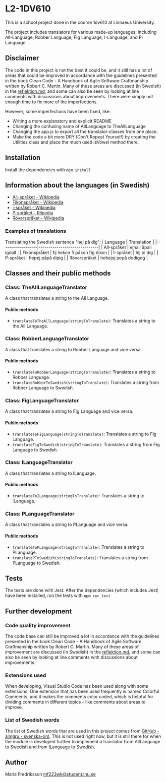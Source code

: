 # L2-1DV610

This is a school project done in the course 1dv610 at Linnaeus University.

The project includes translators for various made-up languages, including All-Language, Robber Language, Fig Language, I-Language, and P-Language.

## Disclaimer
The code in this project is not the best it could be, and it still has a lot of areas that could be improved in accordance with the guidelines presented in the book Clean Code - A Handbook of Agile Software Craftmanship written by Robert C. Martin. Many of these areas are discussed (in Swedish) in the [reflektion.md](./reflektion.md), and some can also be seen by looking at line comments with discussions about improvements. There were simply not enough time to fix more of the imperfections.

However, some imperfections have been fixed, like:
* Writing a more explanatory and explicit README
* Changing the confusing name of AllLanguage to TheAllLanguage
* Changing the app.js to export all the translator-classes from one place.
* Make the code a bit more DRY (Don't Repeat Yourself) by creating the Utilities class and place the much used isVowel method there.

## Installation
Install the dependencies with `npm install`

## Information about the languages (in Swedish)
- [All-språket - Wikipedia](https://sv.wikipedia.org/wiki/Allspr%C3%A5ket)
- [Fikonspråket - Wikipedia](https://sv.wikipedia.org/wiki/Fikonspr%C3%A5ket)
- [I-språket - Wikipedia](https://sv.wikipedia.org/wiki/I-spr%C3%A5ket)
- [P-språket - Rilpedia](https://sv.rilpedia.org/wiki/P-spr%C3%A5ket)
- [Rövarspråket - Wikipedia](https://sv.wikipedia.org/wiki/R%C3%B6varspr%C3%A5ket)

### Examples of translations

Translating the Swedish sentence "hej på dig":
| Language         | Translation                  |
|------------------|------------------------------|
| All-språket      | ejhall åpall igdall         |
| Fikonspråket     | fij hekon fi påkon fig dikon |
| I-språket        | hij pi dig                   |
| P-språket        | hepej påpå dipig            |
| Rövarspråket     | hohejoj popå dodigog         |


## Classes and their public methods

### Class: TheAllLanguageTranslator
A class that translates a string to the All Language.

#### Public methods
* `translateToTheAllLanguage(stringToTranslate)`: Translates a string to the All Language.

### Class: RobberLanguageTranslator
A class that translates a string to Robber Language and vice versa.

#### Public methods
* `translateToRobberLanguage(stringToTranslate)`: Translates a string to Robber Language.
* `translateRobberToSwedish(stringToTranslate)`: Translates a string from Robber Language to Swedish.

### Class: FigLanguageTranslator
A class that translates a string to Fig Language and vice versa.

#### Public methods
* `translateToFigLanguage(stringToTranslate)`: Translates a string to Fig Language.
* `translateFigToSwedish(stringToTranslate)`: Translates a string from Fig Language to Swedish.

### Class: ILanguageTranslator
A class that translates a string to ILanguage.

#### Public methods
* `translateToILanguage(stringToTranslate)`: Translates a string to ILanguage.

### Class: PLanguageTranslator
A class that translates a string to PLanguage and vice versa.

#### Public methods
* `translateToPLanguage(stringToTranslate)`: Translates a string to PLanguage.
* `translatePToSwedish(stringToTranslate)`: Translates a string from PLanguage to Swedish.

## Tests
The tests are done with Jest. After the dependencies (which includes Jest) have been installed, run the tests with `npm run test`

## Further development

### Code quality improvement
The code base can still be improved a lot in accordance with the guidelines presented in the book Clean Code - A Handbook of Agile Software Craftmanship written by Robert C. Martin. Many of these areas of improvement are discussed (in Swedish) in the [reflektion.md](./reflektion.md), and some can also be seen by looking at line comments with discussions about improvements.

### Extensions used
When developing, Visual Studio Code has been used along with some extensions. One extension that has been used frequently is named Colorful Comments, and it makes the comments color coded, which is helpful for dividing comments in different topics - like comments about areas to improve.

### List of Swedish words
The list of Swedish words that are used in this project comes from [GitHub - almgru - svenska-ord](https://github.com/almgru/svenska-ord.txt). This is not used right now, but it is still there for when the module is developed further to implement a translator from AllLanguage to Swedish and from ILanguage to Swedish.

## Author 
Maria Fredriksson <mf223wk@student.lnu.se>